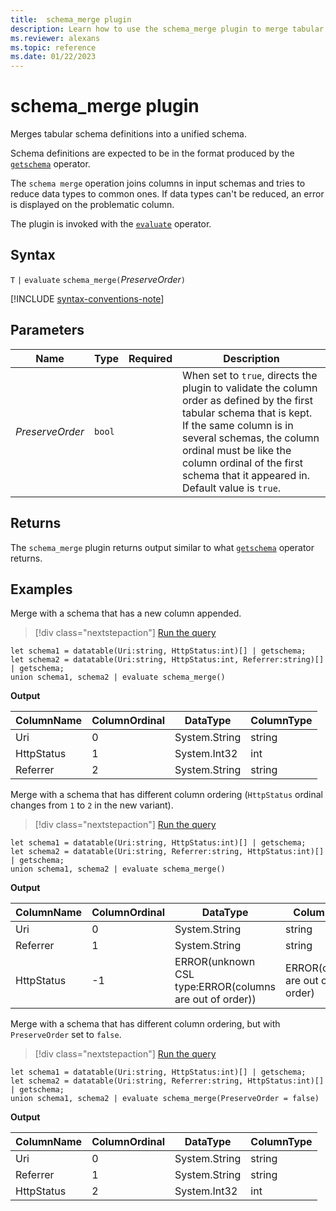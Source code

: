 ```yaml
---
title:  schema_merge plugin
description: Learn how to use the schema_merge plugin to merge tabular schema definitions into a unified schema.
ms.reviewer: alexans
ms.topic: reference
ms.date: 01/22/2023
---
```

# schema_merge plugin

Merges tabular schema definitions into a unified schema.

Schema definitions are expected to be in the format produced by the [`getschema`](./getschema-operator.md) operator.

The `schema merge` operation joins columns in input schemas and tries to reduce
data types to common ones. If data types can't be reduced, an error is displayed on the problematic column.

The plugin is invoked with the [`evaluate`](evaluate-operator.md) operator.

## Syntax

`T` `|` `evaluate` `schema_merge(`*PreserveOrder*`)`

[!INCLUDE [syntax-conventions-note](../../includes/syntax-conventions-note.md)]

## Parameters

| Name | Type | Required | Description |
|--|--|--|--|
| *PreserveOrder* | `bool` | | When set to `true`, directs the plugin to validate the column order as defined by the first tabular schema that is kept. If the same column is in several schemas, the column ordinal must be like the column ordinal of the first schema that it appeared in. Default value is `true`.|

## Returns

The `schema_merge` plugin returns output similar to what [`getschema`](./getschema-operator.md) operator returns.

## Examples

Merge with a schema that has a new column appended.

> [!div class="nextstepaction"]
> <a href="https://dataexplorer.azure.com/clusters/help/databases/Samples?query=H4sIAAAAAAAAA8tJLVEoTs5IzU00VLBVSEksAcKknFSN0KJMq+KSosy8dB0Fj5KSgmCgRGmxVWZeiWZ0rEKNQnpqCUSbNVcO3AgjIo3QUQhKTUstKkotgirAMLM0LzM/D+YwHbjxNQqpZYk5pYklqVCh+NzUovRUDU0ALOh/occAAAA=" target="_blank">Run the query</a>

```kusto
let schema1 = datatable(Uri:string, HttpStatus:int)[] | getschema;
let schema2 = datatable(Uri:string, HttpStatus:int, Referrer:string)[] | getschema;
union schema1, schema2 | evaluate schema_merge()
```

**Output**

|ColumnName | ColumnOrdinal | DataType | ColumnType|
|---|---|---|---|
|Uri|0|System.String|string|
|HttpStatus|1|System.Int32|int|
|Referrer|2|System.String|string|

Merge with a schema that has different column ordering (`HttpStatus` ordinal changes from `1` to `2` in the new variant).

> [!div class="nextstepaction"]
> <a href="https://dataexplorer.azure.com/clusters/help/databases/Samples?query=H4sIAAAAAAAAA8tJLVEoTs5IzU00VLBVSEksAcKknFSN0KJMq+KSosy8dB0Fj5KSgmCgRGmxVWZeiWZ0rEKNQnpqCUSbNVcO3AgjnEYEpaalFhWlFhFrZmleZn4ezGE6cONrFFLLEnNKE0tSoULxualF6akamgBdra59xwAAAA==" target="_blank">Run the query</a>

```kusto
let schema1 = datatable(Uri:string, HttpStatus:int)[] | getschema;
let schema2 = datatable(Uri:string, Referrer:string, HttpStatus:int)[] | getschema;
union schema1, schema2 | evaluate schema_merge()
```

**Output**

|ColumnName | ColumnOrdinal | DataType | ColumnType|
|---|---|---|---|
|Uri|0|System.String|string|
|Referrer|1|System.String|string|
|HttpStatus|-1|ERROR(unknown CSL type:ERROR(columns are out of order))|ERROR(columns are out of order)|

Merge with a schema that has different column ordering, but with `PreserveOrder` set to `false`.

> [!div class="nextstepaction"]
> <a href="https://dataexplorer.azure.com/clusters/help/databases/Samples?query=H4sIAAAAAAAAA42OsQrCQBBEe79iywTSaBmxt1MUKxHZmMl5cLnI7l6qfHwO1HSCTDfDPF6AkT6e6HlNO2rZcpqA4iK+VhMfXUV7s9c5D0lrH6283mgiB3vftquwIDY/ESd0EIH8y0zRD/ErVi34iTBySGz4VPce4lAcBQoZcZAWkiU6DopyBn2W6PrcAAAA" target="_blank">Run the query</a>

```kusto
let schema1 = datatable(Uri:string, HttpStatus:int)[] | getschema;
let schema2 = datatable(Uri:string, Referrer:string, HttpStatus:int)[] | getschema;
union schema1, schema2 | evaluate schema_merge(PreserveOrder = false)
```

**Output**

|ColumnName | ColumnOrdinal | DataType | ColumnType|
|---|---|---|---|
|Uri|0|System.String|string
|Referrer|1|System.String|string
|HttpStatus|2|System.Int32|int|
